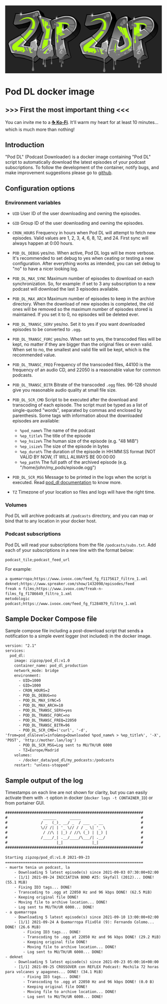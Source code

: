 ![](https://raw.githubusercontent.com/HeuristicPerson/pod_dl/v1.x.dev/images/logo-grey_and_green.png)

# Pod DL docker image #

## >>> First the most important thing <<< ##

You can invite me to a **[☕ Ko-Fi](https://ko-fi.com/zipzop)**. It'll warm my heart for at least 10 minutes... which is much more than nothing!


## Introduction ##

"Pod DL" (Podcast Downloader) is a docker image containing "Pod DL" script to automatically download the latest episodes
of your podcast subscriptions. To follow the development of the container, notify bugs, and make improvement suggestions
please go to [github](https://github.com/HeuristicPerson/pod_dl/).


## Configuration options ## 

### Environment variables ###

* `UID` User ID of the user downloading and owning the episodes.
* `GID` Group ID of the user downloading and owning the episodes.
* `CRON_HOURS` Frequency in hours when Pod DL will attempt to fetch new episodes. Valid values are 1, 2, 3, 4, 6, 8, 12, and 24. First sync will always happen at 0:00 hours.
* `POD_DL_DEBUG` yes/no. When active, Pod DL logs will be more verbose. It's recommended to set debug to yes when ceating or testing a new configuration. After everything works as intended, you can set debug to
  "no" to have a nicer looking log.
* `POD_DL_MAX_SYNC` Maximum number of episodes to download on each synchronization. So, for example: if set to 3 any
  subscription to a new podcast will download the last 3 episodes available.
* `POD_DL_MAX_ARCH` Maximum number of episodes to keep in the archive directory. When the download of new episodes is
  completed, the old ones will be removed so the maximum number of episodes stored is maintained. If you set it to 0,
  no episodes will be deleted ever.
* `POD_DL_TRANSC_SERV` yes/no. Set it to yes if you want downloaded episodes to be converted to `.ogg`.
* `POD_DL_TRANSC_FORC` yes/no. When set to yes, the transcoded files will be kept, no matter if they are bigger than
  the original files or even valid. When set to no, the smallest and valid file will be kept, which is the recommended
  value.
* `POD_DL_TRANSC_FREQ` Frequency of the transcoded files, 44100 is the frequency of an audio CD, and 22050 is a
  reasonable value for common podcasts.
* `POD_DL_TRANSC_BITR` Bitrate of the transcoded `.ogg` files. 96-128 should give you reasonable audio quality at
  small file size.
* `POD_DL_SCR_CMD` Script to be executed after the download and transcoding of each episode. The script must be typed
  as a list of single-quoted "words", separated by commas and enclosed by parenthesis. Some tags with information
  about the downloaded episodes are available:

  * `%pod_name%` The name of the podcast
  * `%ep_title%` The title of the episode
  * `%ep_hsize%` The human size of the episode (e.g. "48 MiB")
  * `%ep_isize%` The size of the episode in bytes
  * `%ep_durat%` The duration of the episode in HH:MM:SS format (NOT VALID BY NOW, IT WILL ALWAYS BE 00:00:00
  * `%ep_path%` The full path of the archived episode (e.g. "/home/john/my_pods/episode.ogg")

* `POD_DL_SCR_MSG` Message to be printed in the logs when the script is executed. Read
  [pod_dl documentation](pod_dl/README.md) to know more.
* `TZ` Timezone of your location so files and logs will have the right time.


### Volumes ###

Pod DL will archive podcasts at `/podcasts` directory, and you can map or bind that to any location in your docker host.


### Podcast subscriptions ###

Pod DL will read your subscriptions from the file `/podcasts/subs.txt`. Add each of your subscriptions in a new line
with the format below:

    podcast_tile;podcast_feed_url

For example:

    a quemarropa;https://www.ivoox.com/feed_fg_f1175617_filtro_1.xml
    deknet;https://www.spreaker.com/show/1432098/episodes/feed
    freak n films;https://www.ivoox.com/freak-n-films_fg_f1786649_filtro_1.xml
    metodologic podcast;https://www.ivoox.com/feed_fg_f1284079_filtro_1.xml


## Sample Docker Compose file ##

Sample compose file including a post-download script that sends a notification to a simple event logger (not included)
in the docker image.

    version: "2.1"
    services:
      pod_dl:
        image: zipzop/pod_dl:v1.0
        container_name: pod_dl_production
        network_mode: bridge
        environment:
          - UID=1000
          - GID=1000
          - CRON_HOURS=2
          - POD_DL_DEBUG=no
          - POD_DL_MAX_SYNC=5
          - POD_DL_MAX_ARCH=10
          - POD_DL_TRANSC_SERV=yes
          - POD_DL_TRANSC_FORC=no
          - POD_DL_TRANSC_FREQ=22050
          - POD_DL_TRANSC_BITR=96
          - POD_DL_SCR_CMD=('curl', '-d', 'from=pod_dl&level=info&msg=Downloaded %pod_name% > %ep_title%', '-X', 'POST', 'http://mother.lan/log')
          - POD_DL_SCR_MSG=Log sent to MU/TH/UR 6000
          - TZ=Europe/Madrid
        volumes:
          - /docker_data/pod_dl/my_podcasts:/podcasts
        restart: "unless-stopped"

## Sample output of the log ##

Timestamps on each line are not shown for clarity, but you can easily activate them with `-t` option
in docker (`docker logs -t CONTAINER_ID`) or from portainer GUI.

    ##############################################################
    #                ______      _____                           #
    #               / _  (_)_ __/ _  / ___  _ __                 #
    #               \// /| | '_ \// / / _ \| '_ \                #
    #                / //\ | |_) / //\ (_) | |_) |               #
    #               /____/_| .__/____/\___/| .__/                #
    #                      |_|             |_|                   #
    ##############################################################
    
    Starting zipzop/pod_dl:v1.0 2021-09-23
    ==============================================================
    - muerte tenia un podcast, la
        - Downloading 5 latest episode(s) since 2021-09-03 07:30:00+02:00
        - [1/1] 2021-09-24 INICIATIVA BOND #25: Skyfall (2012)... DONE! (55.1 MiB)
        - Fixing ID3 tags... DONE!
        - Transcoding to .ogg at 22050 Hz and 96 kbps DONE! (62.5 MiB)
        - Keeping original file DONE!
        - Moving file to archive location... DONE!
        - Log sent to MU/TH/UR 6000... DONE!
    - a quemarropa
        - Downloading 5 latest episode(s) since 2021-09-10 13:00:00+02:00
        - [1/1] 2021-09-24 A Quemarropa FlixOlé (9): Fernando Colomo... DONE! (26.6 MiB)
            - Fixing ID3 tags... DONE!
            - Transcoding to .ogg at 22050 Hz and 96 kbps DONE! (29.2 MiB)
            - Keeping original file DONE!
            - Moving file to archive location... DONE!
            - Log sent to MU/TH/UR 6000... DONE!
    - deknet
        - Downloading 5 latest episode(s) since 2021-09-23 05:00:16+00:00
        - [1/1] 2021-09-25 CROSSOVER con REFLEX Podcast: Mochila 72 horas para volcanes y apagones... DONE! (34.1 MiB)
            - Fixing ID3 tags... DONE!
            - Transcoding to .ogg at 22050 Hz and 96 kbps DONE! (0.0 B)
            - Keeping original file DONE!
            - Moving file to archive location... DONE!
            - Log sent to MU/TH/UR 6000... DONE!